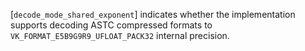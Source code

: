 [`decode_mode_shared_exponent`] indicates whether the implementation
supports decoding ASTC compressed formats to
`VK_FORMAT_E5B9G9R9_UFLOAT_PACK32` internal precision.